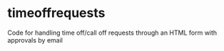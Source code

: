 # timeoffrequests
Code for handling time off/call off requests through an HTML form with approvals by email
